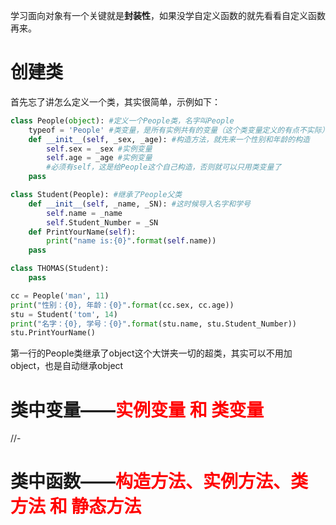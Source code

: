 学习面向对象有一个关键就是**封装性**，如果没学自定义函数的就先看看自定义函数再来。

# 创建类

首先忘了讲怎么定义一个类，其实很简单，示例如下：

```python
class People(object): #定义一个People类，名字叫People
    typeof = 'People' #类变量，是所有实例共有的变量（这个类变量定义的有点不实际）
    def __init__(self, _sex, _age): #构造方法，就先来一个性别和年龄的构造
        self.sex = _sex #实例变量
        self.age = _age #实例变量
        #必须有self，这是给People这个自己构造，否则就可以只用类变量了
	pass

class Student(People): #继承了People父类
    def __init__(self, _name, _SN): #这时候导入名字和学号
        self.name = _name
        self.Student_Number = _SN
    def PrintYourName(self):
        print("name is:{0}".format(self.name))
	pass

class THOMAS(Student):
    pass

cc = People('man', 11)
print("性别：{0}, 年龄：{0}".format(cc.sex, cc.age))
stu = Student('tom', 14)
print("名字：{0}, 学号：{0}".format(stu.name, stu.Student_Number))
stu.PrintYourName()
```

第一行的People类继承了object这个大饼夹一切的超类，其实可以不用加object，也是自动继承object

# 类中变量——<font color=red>实例变量 和 类变量</font>

//-

# 类中函数——<font color=red>构造方法、实例方法、类方法 和 静态方法</font>